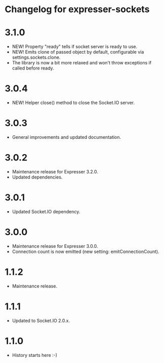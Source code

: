 # Changelog for expresser-sockets

3.1.0
=====
* NEW! Property "ready" tells if socket server is ready to use.
* NEW! Emits clone of passed object by default, configurable via settings.sockets.clone.
* The library is now a bit more relaxed and won't throw exceptions if called before ready.

3.0.4
=====
* NEW! Helper close() method to close the Socket.IO server.

3.0.3
=====
* General improvements and updated documentation.

3.0.2
=====
* Maintenance release for Expresser 3.2.0.
* Updated dependencies.

3.0.1
=====
* Updated Socket.IO dependency.

3.0.0
=====
* Maintenance release for Expresser 3.0.0.
* Connection count is now emitted (new setting: emitConnectionCount).

1.1.2
=====
* Maintenance release.

1.1.1
=====
* Updated to Socket.IO 2.0.x.

1.1.0
=====
* History starts here :-)
